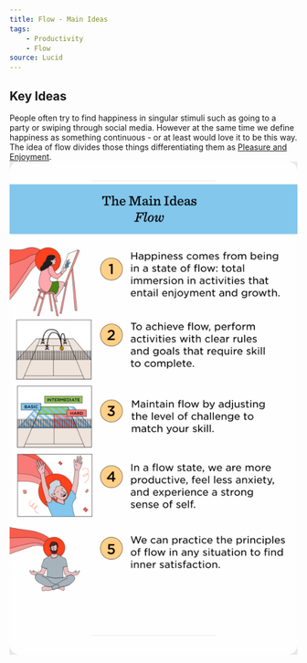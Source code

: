 ```yaml
---
title: Flow - Main Ideas
tags:
    - Productivity
    - Flow
source: Lucid
---
```


## Key Ideas
People often try to find happiness in singular stimuli such as going to a party or swiping through social media. However at the same time we define happiness as something continuous - or at least would love it to be this way. The idea of flow divides those things differentiating them as [Pleasure and Enjoyment](Pleasure%20and%20Enjoyment.md). 
![](IMG_9F23704D467C-1.jpeg)